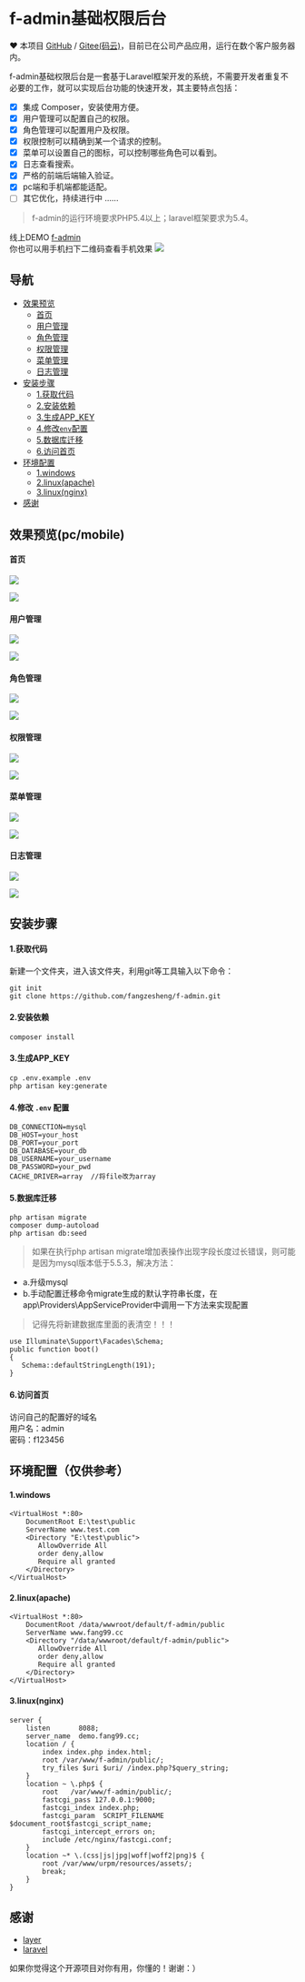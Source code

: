 f-admin基础权限后台
===============
❤️ 本项目 [GitHub](https://github.com/fangzesheng/f-admin) / [Gitee(码云)](https://gitee.com/fzsfzs/f-admin)，目前已在公司产品应用，运行在数个客户服务器内。

f-admin基础权限后台是一套基于Laravel框架开发的系统，不需要开发者重复不必要的工作，就可以实现后台功能的快速开发，其主要特点包括：
- [x] 集成 Composer，安装使用方便。
- [x] 用户管理可以配置自己的权限。
- [x] 角色管理可以配置用户及权限。
- [x] 权限控制可以精确到某一个请求的控制。
- [x] 菜单可以设置自己的图标，可以控制哪些角色可以看到。
- [x] 日志查看搜索。
- [x] 严格的前端后端输入验证。
- [x] pc端和手机端都能适配。
- [ ] 其它优化，持续进行中 ......

> f-admin的运行环境要求PHP5.4以上；laravel框架要求为5.4。

线上DEMO [f-admin](http://f-admin.fang99.cc)   
你也可以用手机扫下二维码查看手机效果 ![](./img/code.png)

## 导航

  * [效果预览](#效果预览pcmobile)
  	- [首页](#首页)
  	- [用户管理](#用户管理)
  	- [角色管理](#角色管理)
  	- [权限管理](#权限管理)
  	- [菜单管理](#菜单管理)
  	- [日志管理](#日志管理)
  * [安装步骤](#安装步骤)
  	- [1.获取代码](#1获取代码)
  	- [2.安装依赖](#2安装依赖)
  	- [3.生成APP_KEY](#3生成APP_KEY)
  	- [4.修改`env`配置](#4修改-env-配置)
  	- [5.数据库迁移](#5数据库迁移)
  	- [6.访问首页](#6访问首页)
  * [环境配置](#环境配置仅供参考)
  	- [1.windows](#1windows)
  	- [2.linux(apache)](#2linuxapache)
  	- [3.linux(nginx)](#3linuxnginx)
  * [感谢](#感谢)
## 效果预览(pc/mobile)

#### 首页

![](./img/index.png)

![](./img/m-index.png)  

#### 用户管理

![](./img/user.png)

![](./img/m-user.png)
#### 角色管理

![](./img/role.png)

![](./img/m-role.png)
#### 权限管理

![](./img/pre.png)

![](./img/m-pre.png)
#### 菜单管理

![](./img/menu.png)

![](./img/m-menu.png)
#### 日志管理

![](./img/log.png)

![](./img/m-log.png)
## 安装步骤
#### 1.获取代码
新建一个文件夹，进入该文件夹，利用git等工具输入以下命令：

    git init  
    git clone https://github.com/fangzesheng/f-admin.git
#### 2.安装依赖
    composer install  
#### 3.生成APP_KEY
    cp .env.example .env
    php artisan key:generate  
#### 4.修改 `.env` 配置
    DB_CONNECTION=mysql
    DB_HOST=your_host
    DB_PORT=your_port
    DB_DATABASE=your_db
    DB_USERNAME=your_username
    DB_PASSWORD=your_pwd
    CACHE_DRIVER=array  //将file改为array
#### 5.数据库迁移
    php artisan migrate
    composer dump-autoload
    php artisan db:seed
> 如果在执行php artisan migrate增加表操作出现字段长度过长错误，则可能是因为mysql版本低于5.5.3，解决方法：  
- a.升级mysql  
- b.手动配置迁移命令migrate生成的默认字符串长度，在app\Providers\AppServiceProvider中调用一下方法来实现配置  
>记得先将新建数据库里面的表清空！！！

    use Illuminate\Support\Facades\Schema;    
    public function boot()
    {
       Schema::defaultStringLength(191);
    }
#### 6.访问首页
访问自己的配置好的域名  
用户名：admin  
密码：f123456

## 环境配置（仅供参考）
#### 1.windows
    <VirtualHost *:80>
        DocumentRoot E:\test\public
        ServerName www.test.com
        <Directory "E:\test\public">
           AllowOverride All
           order deny,allow
           Require all granted
        </Directory>
    </VirtualHost>
#### 2.linux(apache)
    <VirtualHost *:80>
        DocumentRoot /data/wwwroot/default/f-admin/public
        ServerName www.fang99.cc
        <Directory "/data/wwwroot/default/f-admin/public">
           AllowOverride All
           order deny,allow
           Require all granted
        </Directory>
    </VirtualHost>
#### 3.linux(nginx)
    server {
        listen       8088;
        server_name  demo.fang99.cc;
        location / {
            index index.php index.html;
            root /var/www/f-admin/public/;
            try_files $uri $uri/ /index.php?$query_string;
        }
        location ~ \.php$ {
            root   /var/www/f-admin/public/;
            fastcgi_pass 127.0.0.1:9000;
            fastcgi_index index.php;
            fastcgi_param  SCRIPT_FILENAME  $document_root$fastcgi_script_name;
            fastcgi_intercept_errors on;
            include /etc/nginx/fastcgi.conf;
        }
        location ~* \.(css|js|jpg|woff|woff2|png)$ {
            root /var/www/urpm/resources/assets/;
            break;
        }
    }
## 感谢

- [layer](http://layer.layui.com/)
- [laravel](https://laravel.com/)

如果你觉得这个开源项目对你有用，你懂的！谢谢：）
